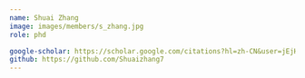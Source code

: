 ```yaml
---
name: Shuai Zhang
image: images/members/s_zhang.jpg
role: phd

google-scholar: https://scholar.google.com/citations?hl=zh-CN&user=jEjHhDUAAAAJ
github: https://github.com/Shuaizhang7
---
```

